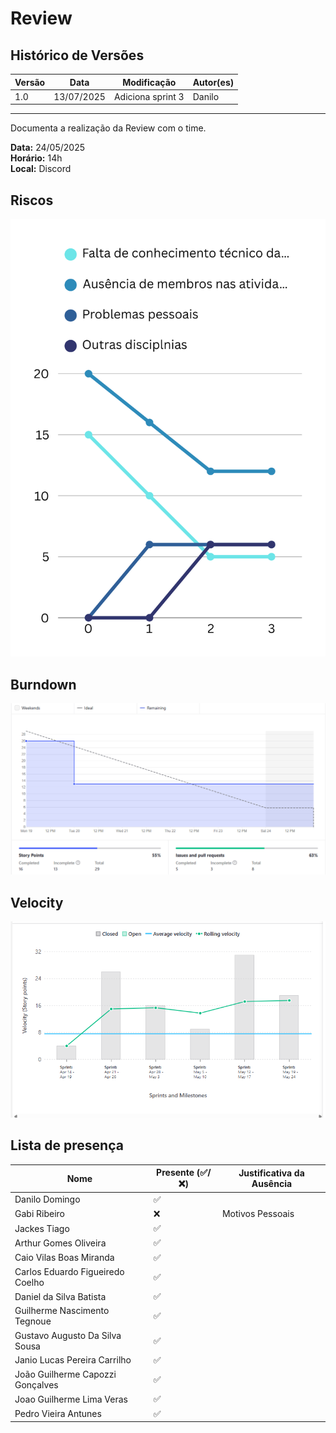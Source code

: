 # Review 

## Histórico de Versões

| Versão | Data       | Modificação       | Autor(es) |
| ------ | ---------- | ----------------- | --------- |
| 1.0    | 13/07/2025 | Adiciona sprint 3 | Danilo    |

---

Documenta a realização da Review com o time.

**Data:** 24/05/2025      
**Horário:** 14h         
**Local:** Discord 

## Riscos

![Riscos](../../assets/images/sprint/sprint-3/risco.png)

## Burndown

![Burndown](../../assets/images/sprint/sprint-3/sprint-burndown.png)

## Velocity

![Velocity](../../assets/images/sprint/sprint-3/sprint-velocity.png)

<!-- ## Resumo da Sprint

![Resumo](../../assets/images/sprint/sprint-2/resumo-sprint.png) -->

## Lista de presença

| Nome                             | Presente (✅/❌) | Justificativa da Ausência |
| -------------------------------- | -------------- | ------------------------- |
| Danilo Domingo                   | ✅              |                           |
| Gabi Ribeiro                     | ❌              | Motivos Pessoais          |
| Jackes Tiago                     | ✅              |                           |
| Arthur Gomes Oliveira            | ✅              |                           |
| Caio Vilas Boas Miranda          | ✅              |                           |
| Carlos Eduardo Figueiredo Coelho | ✅              |                           |
| Daniel da Silva Batista          | ✅              |                           |
| Guilherme Nascimento Tegnoue     | ✅              |                           |
| Gustavo Augusto Da Silva Sousa   | ✅              |                           |
| Janio Lucas Pereira Carrilho     | ✅              |                           |
| João Guilherme Capozzi Gonçalves | ✅              |                           |
| Joao Guilherme Lima Veras        | ✅              |                           |
| Pedro Vieira Antunes             | ✅              |                           |